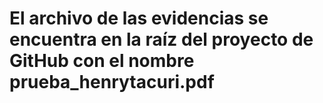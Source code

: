 # El archivo de las evidencias se encuentra en la raíz del proyecto de GitHub con el nombre prueba_henrytacuri.pdf



